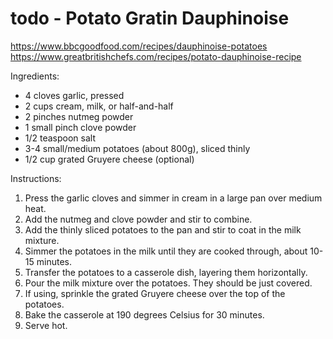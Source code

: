 # todo - Potato Gratin Dauphinoise

https://www.bbcgoodfood.com/recipes/dauphinoise-potatoes
https://www.greatbritishchefs.com/recipes/potato-dauphinoise-recipe

Ingredients:

* 4 cloves garlic, pressed
* 2 cups cream, milk, or half-and-half
* 2 pinches nutmeg powder
* 1 small pinch clove powder
* 1/2 teaspoon salt
* 3-4 small/medium potatoes (about 800g), sliced thinly
* 1/2 cup grated Gruyere cheese (optional)

Instructions:

1. Press the garlic cloves and simmer in cream in a large pan over medium heat.
2. Add the nutmeg and clove powder and stir to combine.
3. Add the thinly sliced potatoes to the pan and stir to coat in the milk mixture.
4. Simmer the potatoes in the milk until they are cooked through, about 10-15 minutes.
5. Transfer the potatoes to a casserole dish, layering them horizontally.
6. Pour the milk mixture over the potatoes. They should be just covered.
7. If using, sprinkle the grated Gruyere cheese over the top of the potatoes.
8. Bake the casserole at 190 degrees Celsius for 30 minutes.
9. Serve hot.
